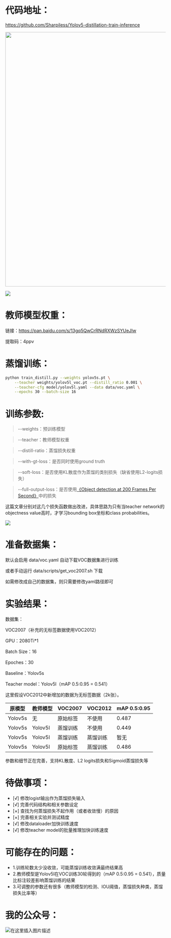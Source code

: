 # 代码地址：

https://github.com/Sharpiless/Yolov5-distillation-train-inference

<a align="left" href="https://apps.apple.com/app/id1452689527" target="_blank">
<img width="800" src="https://user-images.githubusercontent.com/26833433/98699617-a1595a00-2377-11eb-8145-fc674eb9b1a7.jpg"></a>

![](https://github.com/Sharpiless/Yolov5-distillation-train-inference/blob/main/data/images/YOLOv5%E8%92%B8%E9%A6%8F.png)

# 教师模型权重：

链接：[https://pan.baidu.com/s/13gq5QwCrRNdRXWzSYUeJIw ](https://pan.baidu.com/s/13gq5QwCrRNdRXWzSYUeJIw )

提取码：4ppv 

# 蒸馏训练：

```bash
python train_distill.py --weights yolov5s.pt \
    --teacher weights/yolov5l_voc.pt --distill_ratio 0.001 \
    --teacher-cfg model/yolov5l.yaml --data data/voc.yaml \
    --epochs 30 --batch-size 16
```

# 训练参数:

> --weights：预训练模型

> --teacher：教师模型权重

> --distill-ratio：蒸馏损失权重

> --with-gt-loss：是否同时使用ground truth

> --soft-loss：是否使用KL散度作为蒸馏的类别损失（缺省使用L2-logits损失）

> --full-output-loss：是否使用[《Object detection at 200 Frames Per Second》](https://arxiv.org/pdf/1805.06361.pdf)中的损失

这篇文章分别对这几个损失函数做出改进，具体思路为只有当teacher network的objectness value高时，才学习bounding box坐标和class probabilities。

![](https://github.com/Sharpiless/Yolov5-distillation-train-inference/blob/main/data/images/full_loss.png)

# 准备数据集：

默认会启用 data/voc.yaml 自动下载VOC数据集进行训练

或者手动运行 data/scripts/get_voc2007.sh 下载

如需修改成自己的数据集，则只需要修改yaml路径即可

# 实验结果：

数据集：

VOC2007（补充的无标签数据使用VOC2012）

GPU：2080Ti*1

Batch Size：16

Epoches：30

Baseline：Yolov5s

Teacher model：Yolov5l（mAP 0.5:0.95 = 0.541）


这里假设VOC2012中新增加的数据为无标签数据（2k张）。

| 原模型     | 教师模型    | VOC2007 | VOC2012 | mAP 0.5:0.95 |
|---------|---------|---------|---------|--------------|
| Yolov5s | 无       | 原始标签    | 不使用     | 0.487        |
| Yolov5s | Yolov5l | 蒸馏训练    | 不使用     | 0.449        |
| Yolov5s | Yolov5l | 蒸馏训练    | 蒸馏训练    | 暂无         |
| Yolov5s | Yolov5l | 原始标签    | 蒸馏训练    | 0.486        |

参数和细节正在完善，支持KL散度、L2 logits损失和Sigmoid蒸馏损失等

# 待做事项：

- [√] 修改logist输出作为蒸馏损失输入
- [√] 完善代码结构和相关参数设定
- [×] 查找为何蒸馏损失不起作用（或者收敛慢）的原因
- [×] 完善相关实验并测试精度
- [√] 修改dataloader加快训练速度
- [√] 修改teacher model的批量推理加快训练速度

# 可能存在的问题：

- 1.训练轮数太少没收敛，可能蒸馏训练收敛满最终结果高
- 2.教师模型是Yolov5l在VOC训练30轮得到的（mAP 0.5:0.95 = 0.541），质量比标注较差影响蒸馏训练的结果
- 3.可调整的参数还有很多（教师模型的检测、IOU阈值，蒸馏损失种类，蒸馏损失比率等）

# 我的公众号：

![在这里插入图片描述](https://img-blog.csdnimg.cn/20210310070958646.png?x-oss-process=image/watermark,type_ZmFuZ3poZW5naGVpdGk,shadow_10,text_aHR0cHM6Ly9ibG9nLmNzZG4ubmV0L3dlaXhpbl80NDkzNjg4OQ==,size_16,color_FFFFFF,t_70)


